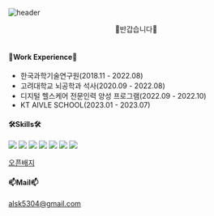 ![header](https://capsule-render.vercel.app/api?type=waving&color=auto&height=200&section=header&text=Mina%20Github&fontSize=60)

<div align = 'center'>
 👋반갑습니다👋<br/>
</div><br/>

#### 🔭Work Experience🔭
* 한국과학기술연구원(2018.11 - 2022.08)
* 고려대학교 뇌공학과 석사(2020.09 - 2022.08)
* 디지털 헬스케어 전문인력 양성 프로그램(2022.09 - 2022.10)
* KT AIVLE SCHOOL(2023.01 - 2023.07)


#### 🛠Skills🛠
<div>
 <img src="https://img.shields.io/badge/Python-3776AB?style=flat&logo=Python&logoColor=white"/>
 <img src="https://img.shields.io/badge/TensorFlow-FF6F00?style=flat&logo=TensorFlow&logoColor=white"/>
 <img src="https://img.shields.io/badge/Keras-D00000?style=flat&logo=Keras&logoColor=white"/>
 <img src="https://img.shields.io/badge/Django-092E20?style=flat&logo=Django&logoColor=white"/>
 <img src="https://img.shields.io/badge/MySQL-4479A1?style=flat&logo=MySQL&logoColor=white"/>
 <img src="https://img.shields.io/badge/Figma-F24E1E?style=flat&logo=Figma&logoColor=white"/>
 <img src="https://img.shields.io/badge/GitHub-181717?style=flat&logo=GitHub&logoColor=white"/>
</div>

[오픈배지](https://www.openbadge-global.com/ns/portal/openbadge/public/assertions/user/cy9ObE56WExkcE9GdXJ4SEhQZ05LQT09)

#### 📫Mail📫<br/>
alsk5304@gmail.com

<!--
**p-miina/p-miina** is a ✨ _special_ ✨ repository because its `README.md` (this file) appears on your GitHub profile.

Here are some ideas to get you started:

- 🔭 I’m currently working on ...
- 🌱 I’m currently learning ...
- 👯 I’m looking to collaborate on ...
- 🤔 I’m looking for help with ...
- 💬 Ask me about ...
- 📫 How to reach me: ...
- 😄 Pronouns: ...
- ⚡ Fun fact: ...
-->
